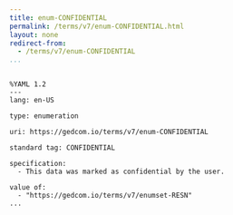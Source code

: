 ```yaml
---
title: enum-CONFIDENTIAL
permalink: /terms/v7/enum-CONFIDENTIAL.html
layout: none
redirect-from:
  - /terms/v7/enum-CONFIDENTIAL
...
```


```

%YAML 1.2
---
lang: en-US

type: enumeration

uri: https://gedcom.io/terms/v7/enum-CONFIDENTIAL

standard tag: CONFIDENTIAL

specification:
  - This data was marked as confidential by the user.

value of:
  - "https://gedcom.io/terms/v7/enumset-RESN"
...

```
